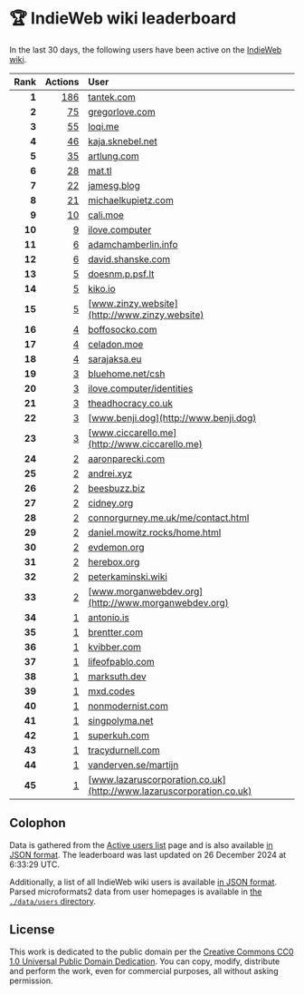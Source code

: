 # 🏆 IndieWeb wiki leaderboard

In the last 30 days, the following users have been active on the [IndieWeb wiki](https://indieweb.org).

| Rank | Actions | User |
|-----:|--------:|:-----|
| **1** | [186](https://indieweb.org/Special:Contributions/Tantek.com) | [tantek.com](http://tantek.com) |
| **2** | [75](https://indieweb.org/Special:Contributions/Gregorlove.com) | [gregorlove.com](http://gregorlove.com) |
| **3** | [55](https://indieweb.org/Special:Contributions/Loqi.me) | [loqi.me](http://loqi.me) |
| **4** | [46](https://indieweb.org/Special:Contributions/Kaja.sknebel.net) | [kaja.sknebel.net](http://kaja.sknebel.net) |
| **5** | [35](https://indieweb.org/Special:Contributions/Artlung.com) | [artlung.com](http://artlung.com) |
| **6** | [28](https://indieweb.org/Special:Contributions/Mat.tl) | [mat.tl](http://mat.tl) |
| **7** | [22](https://indieweb.org/Special:Contributions/Jamesg.blog) | [jamesg.blog](http://jamesg.blog) |
| **8** | [21](https://indieweb.org/Special:Contributions/Michaelkupietz.com) | [michaelkupietz.com](http://michaelkupietz.com) |
| **9** | [10](https://indieweb.org/Special:Contributions/Cali.moe) | [cali.moe](http://cali.moe) |
| **10** | [9](https://indieweb.org/Special:Contributions/Ilove.computer) | [ilove.computer](http://ilove.computer) |
| **11** | [6](https://indieweb.org/Special:Contributions/Adamchamberlin.info) | [adamchamberlin.info](http://adamchamberlin.info) |
| **12** | [6](https://indieweb.org/Special:Contributions/David.shanske.com) | [david.shanske.com](http://david.shanske.com) |
| **13** | [5](https://indieweb.org/Special:Contributions/Doesnm.p.psf.lt) | [doesnm.p.psf.lt](http://doesnm.p.psf.lt) |
| **14** | [5](https://indieweb.org/Special:Contributions/Kiko.io) | [kiko.io](http://kiko.io) |
| **15** | [5](https://indieweb.org/Special:Contributions/Www.zinzy.website) | [www.zinzy.website](http://www.zinzy.website) |
| **16** | [4](https://indieweb.org/Special:Contributions/Boffosocko.com) | [boffosocko.com](http://boffosocko.com) |
| **17** | [4](https://indieweb.org/Special:Contributions/Celadon.moe) | [celadon.moe](http://celadon.moe) |
| **18** | [4](https://indieweb.org/Special:Contributions/Sarajaksa.eu) | [sarajaksa.eu](http://sarajaksa.eu) |
| **19** | [3](https://indieweb.org/Special:Contributions/Bluehome.net_csh) | [bluehome.net/csh](http://bluehome.net/csh) |
| **20** | [3](https://indieweb.org/Special:Contributions/Ilove.computer_identities) | [ilove.computer/identities](http://ilove.computer/identities) |
| **21** | [3](https://indieweb.org/Special:Contributions/Theadhocracy.co.uk) | [theadhocracy.co.uk](http://theadhocracy.co.uk) |
| **22** | [3](https://indieweb.org/Special:Contributions/Www.benji.dog) | [www.benji.dog](http://www.benji.dog) |
| **23** | [3](https://indieweb.org/Special:Contributions/Www.ciccarello.me) | [www.ciccarello.me](http://www.ciccarello.me) |
| **24** | [2](https://indieweb.org/Special:Contributions/Aaronparecki.com) | [aaronparecki.com](http://aaronparecki.com) |
| **25** | [2](https://indieweb.org/Special:Contributions/Andrei.xyz) | [andrei.xyz](http://andrei.xyz) |
| **26** | [2](https://indieweb.org/Special:Contributions/Beesbuzz.biz) | [beesbuzz.biz](http://beesbuzz.biz) |
| **27** | [2](https://indieweb.org/Special:Contributions/Cidney.org) | [cidney.org](http://cidney.org) |
| **28** | [2](https://indieweb.org/Special:Contributions/Connorgurney.me.uk_me_contact.html) | [connorgurney.me.uk/me/contact.html](http://connorgurney.me.uk/me/contact.html) |
| **29** | [2](https://indieweb.org/Special:Contributions/Daniel.mowitz.rocks_home.html) | [daniel.mowitz.rocks/home.html](http://daniel.mowitz.rocks/home.html) |
| **30** | [2](https://indieweb.org/Special:Contributions/Evdemon.org) | [evdemon.org](http://evdemon.org) |
| **31** | [2](https://indieweb.org/Special:Contributions/Herebox.org) | [herebox.org](http://herebox.org) |
| **32** | [2](https://indieweb.org/Special:Contributions/Peterkaminski.wiki) | [peterkaminski.wiki](http://peterkaminski.wiki) |
| **33** | [2](https://indieweb.org/Special:Contributions/Www.morganwebdev.org) | [www.morganwebdev.org](http://www.morganwebdev.org) |
| **34** | [1](https://indieweb.org/Special:Contributions/Antonio.is) | [antonio.is](http://antonio.is) |
| **35** | [1](https://indieweb.org/Special:Contributions/Brentter.com) | [brentter.com](http://brentter.com) |
| **36** | [1](https://indieweb.org/Special:Contributions/Kvibber.com) | [kvibber.com](http://kvibber.com) |
| **37** | [1](https://indieweb.org/Special:Contributions/Lifeofpablo.com) | [lifeofpablo.com](http://lifeofpablo.com) |
| **38** | [1](https://indieweb.org/Special:Contributions/Marksuth.dev) | [marksuth.dev](http://marksuth.dev) |
| **39** | [1](https://indieweb.org/Special:Contributions/Mxd.codes) | [mxd.codes](http://mxd.codes) |
| **40** | [1](https://indieweb.org/Special:Contributions/Nonmodernist.com) | [nonmodernist.com](http://nonmodernist.com) |
| **41** | [1](https://indieweb.org/Special:Contributions/Singpolyma.net) | [singpolyma.net](http://singpolyma.net) |
| **42** | [1](https://indieweb.org/Special:Contributions/Superkuh.com) | [superkuh.com](http://superkuh.com) |
| **43** | [1](https://indieweb.org/Special:Contributions/Tracydurnell.com) | [tracydurnell.com](http://tracydurnell.com) |
| **44** | [1](https://indieweb.org/Special:Contributions/Vanderven.se_martijn) | [vanderven.se/martijn](http://vanderven.se/martijn) |
| **45** | [1](https://indieweb.org/Special:Contributions/Www.lazaruscorporation.co.uk) | [www.lazaruscorporation.co.uk](http://www.lazaruscorporation.co.uk) |


## Colophon

Data is gathered from the [Active users list](https://indieweb.org/Special:ActiveUsers) page and is also available [in JSON format](https://github.com/jgarber623/indieweb-wiki-leaderboard/blob/main/data/leaderboard.json). The leaderboard was last updated on 26 December 2024 at 6:33:29 UTC.

Additionally, a list of all IndieWeb wiki users is available [in JSON format](https://github.com/jgarber623/indieweb-wiki-leaderboard/blob/main/data/users.json). Parsed microformats2 data from user homepages is available in [the `./data/users` directory](https://github.com/jgarber623/indieweb-wiki-leaderboard/blob/main/data/users).

## License

This work is dedicated to the public domain per the [Creative Commons CC0 1.0 Universal Public Domain Dedication](https://creativecommons.org/publicdomain/zero/1.0/). You can copy, modify, distribute and perform the work, even for commercial purposes, all without asking permission.
